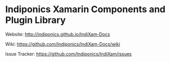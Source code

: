 # Indiponics Xamarin Components and Plugin Library

Website: http://indiponics.github.io/IndiXam-Docs

Wiki: https://github.com/Indiponics/IndiXam-Docs/wiki

Issue Tracker: https://github.com/Indiponics/IndiXam/issues

